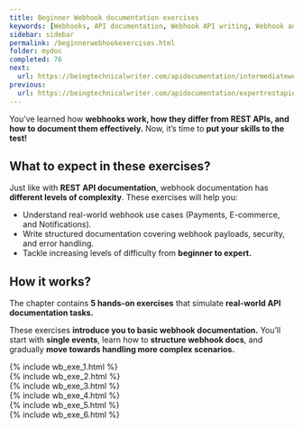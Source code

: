 ```yaml
---
title: Beginner Webhook documentation exercises
keywords: [Webhooks, API documentation, Webhook API writing, Webhook authentication, Webhook security, Webhook best practices, API writing exercises, API reference documentation, Webhook event handling, Webhook signature verification, API technical writing]
sidebar: sidebar
permalink: /beginnerwebhookexercises.html
folder: mydoc
completed: 76
next:
  url: https://beingtechnicalwriter.com/apidocumentation/intermediatewebhookexercises.html
previous:
  url: https://beingtechnicalwriter.com/apidocumentation/expertrestapiexercises.html
---
```


You’ve learned how **webhooks work, how they differ from REST APIs, and how to document them effectively.** Now, it’s time to **put your skills to the test!**  

## What to expect in these exercises?  
Just like with **REST API documentation**, webhook documentation has **different levels of complexity**. These exercises will help you:  

- Understand real-world webhook use cases (Payments, E-commerce, and Notifications).  
- Write structured documentation covering webhook payloads, security, and error handling.  
- Tackle increasing levels of difficulty from **beginner to expert.**  

## How it works?  
The chapter contains **5 hands-on exercises** that simulate **real-world API documentation tasks.**  

These exercises **introduce you to basic webhook documentation.** You’ll start with **single events**, learn how to **structure webhook docs**, and gradually **move towards handling more complex scenarios.**  

{% include wb_exe_1.html %} <br>
{% include wb_exe_2.html %} <br>
{% include wb_exe_3.html %} <br>
{% include wb_exe_4.html %} <br>
{% include wb_exe_5.html %} <br>
{% include wb_exe_6.html %}

